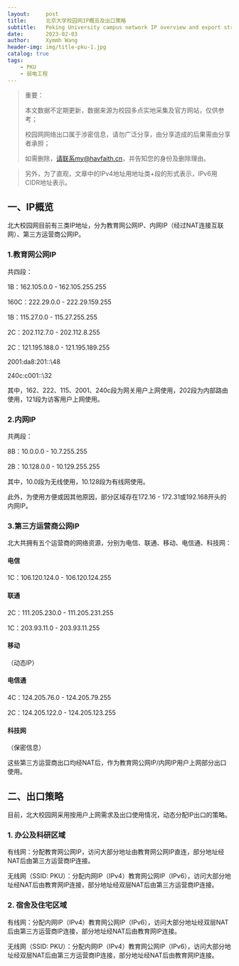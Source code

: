 ```yaml
---
layout:     post
title:      北京大学校园网IP概览及出口策略
subtitle:   Peking University campus network IP overview and export strategy
date:       2023-02-03
author:     Xymmh Wang
header-img: img/title-pku-1.jpg
catalog: true
tags:
    - PKU
    - 弱电工程
---
```


>重要： 
>
>本文数据不定期更新，数据来源为校园多点实地采集及官方网站，仅供参考；  
>
>校园网网络出口属于涉密信息，请勿广泛分享，由分享造成的后果需由分享者承担；  
>
>如需删除，请联系my@havfaith.cn，并告知您的身份及删除理由。

>另外，为了直观，文章中的IPv4地址用地址类+段的形式表示，IPv6用CIDR地址表示。

## 一、IP概览
北大校园网目前有三类IP地址，分为教育网公网IP、内网IP（经过NAT连接互联网）、第三方运营商公网IP。  

### 1.教育网公网IP
共四段：  

1B：162.105.0.0 - 162.105.255.255  

160C：222.29.0.0 - 222.29.159.255  

1B：115.27.0.0 - 115.27.255.255  

2C：202.112.7.0 - 202.112.8.255  

2C：121.195.188.0 - 121.195.189.255

2001:da8:201::\48  

240c:c001::\32

其中，162、222、115、2001、240c段为网关用户上网使用，202段为内部路由使用，121段为访客用户上网使用。

### 2.内网IP
共两段：  

8B：10.0.0.0 - 10.7.255.255  

2B：10.128.0.0 - 10.129.255.255  

其中，10.0段为无线使用，10.128段为有线网使用。  

此外，为使用方便或因其他原因，部分区域存在172.16 - 172.31或192.168开头的内网IP。

### 3.第三方运营商公网IP
北大共拥有五个运营商的网络资源，分别为电信、联通、移动、电信通、科技网：  

#### 电信
1C：106.120.124.0 - 106.120.124.255

#### 联通 
2C：111.205.230.0 - 111.205.231.255  

1C：203.93.11.0 - 203.93.11.255

#### 移动
（动态IP）

#### 电信通
4C：124.205.76.0 - 124.205.79.255  

2C：124.205.122.0 - 124.205.123.255

#### 科技网
（保密信息）

这些第三方运营商出口均经NAT后，作为教育网公网IP/内网IP用户上网部分出口使用。

## 二、出口策略
目前，北大校园网采用按用户上网需求及出口使用情况，动态分配IP出口的策略。

### 1. 办公及科研区域
有线网：分配教育网公网IP，访问大部分地址由教育网公网IP直连，部分地址经NAT后由第三方运营商IP连接。  

无线网（SSID: PKU）：分配内网IP（IPv4）教育网公网IP（IPv6），访问大部分地址经NAT后由教育网IP连接，部分地址经双层NAT后由第三方运营商IP连接。

### 2. 宿舍及住宅区域
有线网：分配内网IP（IPv4）教育网公网IP（IPv6），访问大部分地址经双层NAT后由第三方运营商IP连接，部分地址经NAT后由教育网IP连接。  

无线网（SSID: PKU）：分配内网IP（IPv4）教育网公网IP（IPv6），访问大部分地址经双层NAT后由第三方运营商IP连接，部分地址经NAT后由教育网IP连接。
